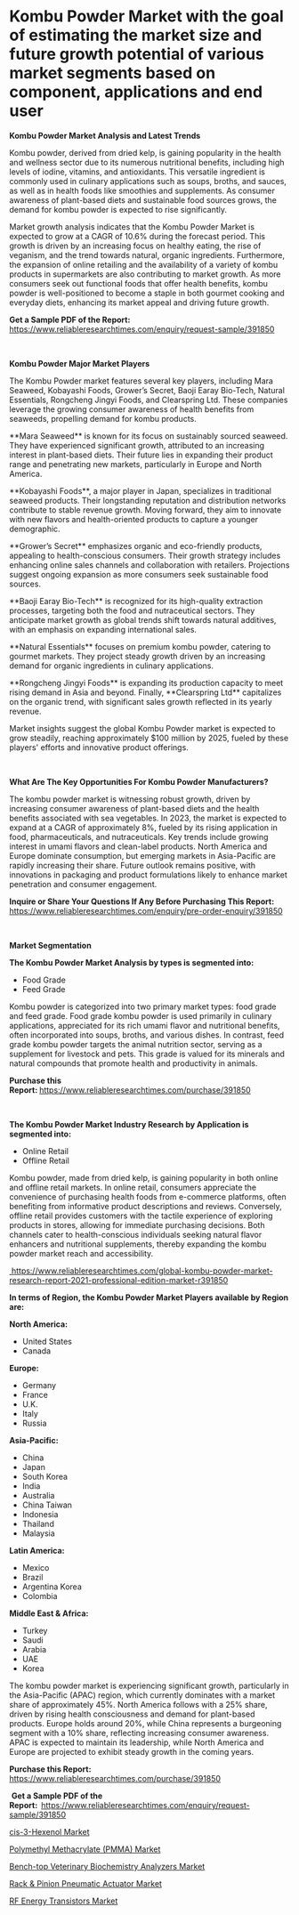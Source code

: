 <p><h1>Kombu Powder Market with the goal of estimating the market size and future growth potential of various market segments based on component, applications and end user</h1></p><p><strong>Kombu Powder Market Analysis and Latest Trends</strong></p>
<p><p>Kombu powder, derived from dried kelp, is gaining popularity in the health and wellness sector due to its numerous nutritional benefits, including high levels of iodine, vitamins, and antioxidants. This versatile ingredient is commonly used in culinary applications such as soups, broths, and sauces, as well as in health foods like smoothies and supplements. As consumer awareness of plant-based diets and sustainable food sources grows, the demand for kombu powder is expected to rise significantly.</p><p>Market growth analysis indicates that the Kombu Powder Market is expected to grow at a CAGR of 10.6% during the forecast period. This growth is driven by an increasing focus on healthy eating, the rise of veganism, and the trend towards natural, organic ingredients. Furthermore, the expansion of online retailing and the availability of a variety of kombu products in supermarkets are also contributing to market growth. As more consumers seek out functional foods that offer health benefits, kombu powder is well-positioned to become a staple in both gourmet cooking and everyday diets, enhancing its market appeal and driving future growth.</p></p>
<p><strong>Get a Sample PDF of the Report:&nbsp;</strong> <a href="https://www.reliableresearchtimes.com/enquiry/request-sample/391850?utm_campaign=1593&utm_medium=2&utm_source=Github&utm_content=ia&utm_term=26102024&utm_id=kombu-powder">https://www.reliableresearchtimes.com/enquiry/request-sample/391850</a></p>
<p>&nbsp;</p>
<p><strong>Kombu Powder Major Market Players</strong></p>
<p><p>The Kombu Powder market features several key players, including Mara Seaweed, Kobayashi Foods, Grower’s Secret, Baoji Earay Bio-Tech, Natural Essentials, Rongcheng Jingyi Foods, and Clearspring Ltd. These companies leverage the growing consumer awareness of health benefits from seaweeds, propelling demand for kombu products.</p><p>**Mara Seaweed** is known for its focus on sustainably sourced seaweed. They have experienced significant growth, attributed to an increasing interest in plant-based diets. Their future lies in expanding their product range and penetrating new markets, particularly in Europe and North America.</p><p>**Kobayashi Foods**, a major player in Japan, specializes in traditional seaweed products. Their longstanding reputation and distribution networks contribute to stable revenue growth. Moving forward, they aim to innovate with new flavors and health-oriented products to capture a younger demographic.</p><p>**Grower’s Secret** emphasizes organic and eco-friendly products, appealing to health-conscious consumers. Their growth strategy includes enhancing online sales channels and collaboration with retailers. Projections suggest ongoing expansion as more consumers seek sustainable food sources.</p><p>**Baoji Earay Bio-Tech** is recognized for its high-quality extraction processes, targeting both the food and nutraceutical sectors. They anticipate market growth as global trends shift towards natural additives, with an emphasis on expanding international sales.</p><p>**Natural Essentials** focuses on premium kombu powder, catering to gourmet markets. They project steady growth driven by an increasing demand for organic ingredients in culinary applications.</p><p>**Rongcheng Jingyi Foods** is expanding its production capacity to meet rising demand in Asia and beyond. Finally, **Clearspring Ltd** capitalizes on the organic trend, with significant sales growth reflected in its yearly revenue.</p><p>Market insights suggest the global Kombu Powder market is expected to grow steadily, reaching approximately $100 million by 2025, fueled by these players' efforts and innovative product offerings.</p></p>
<p>&nbsp;</p>
<p><strong>What Are The Key Opportunities For Kombu Powder Manufacturers?</strong></p>
<p><p>The kombu powder market is witnessing robust growth, driven by increasing consumer awareness of plant-based diets and the health benefits associated with sea vegetables. In 2023, the market is expected to expand at a CAGR of approximately 8%, fueled by its rising application in food, pharmaceuticals, and nutraceuticals. Key trends include growing interest in umami flavors and clean-label products. North America and Europe dominate consumption, but emerging markets in Asia-Pacific are rapidly increasing their share. Future outlook remains positive, with innovations in packaging and product formulations likely to enhance market penetration and consumer engagement.</p></p>
<p><strong>Inquire or Share Your Questions If Any Before Purchasing This Report:</strong> <a href="https://www.reliableresearchtimes.com/enquiry/pre-order-enquiry/391850?utm_campaign=1593&utm_medium=2&utm_source=Github&utm_content=ia&utm_term=26102024&utm_id=kombu-powder">https://www.reliableresearchtimes.com/enquiry/pre-order-enquiry/391850</a></p>
<p>&nbsp;</p>
<p><strong>Market Segmentation</strong></p>
<p><strong>The Kombu Powder Market Analysis by types is segmented into:</strong></p>
<p><ul><li>Food Grade</li><li>Feed Grade</li></ul></p>
<p><p>Kombu powder is categorized into two primary market types: food grade and feed grade. Food grade kombu powder is used primarily in culinary applications, appreciated for its rich umami flavor and nutritional benefits, often incorporated into soups, broths, and various dishes. In contrast, feed grade kombu powder targets the animal nutrition sector, serving as a supplement for livestock and pets. This grade is valued for its minerals and natural compounds that promote health and productivity in animals.</p></p>
<p><strong>Purchase this Report:&nbsp;</strong><a href="https://www.reliableresearchtimes.com/purchase/391850?utm_campaign=1593&utm_medium=2&utm_source=Github&utm_content=ia&utm_term=26102024&utm_id=kombu-powder">https://www.reliableresearchtimes.com/purchase/391850</a></p>
<p>&nbsp;</p>
<p><strong>The Kombu Powder Market Industry Research by Application is segmented into:</strong></p>
<p><ul><li>Online Retail</li><li>Offline Retail</li></ul></p>
<p><p>Kombu powder, made from dried kelp, is gaining popularity in both online and offline retail markets. In online retail, consumers appreciate the convenience of purchasing health foods from e-commerce platforms, often benefiting from informative product descriptions and reviews. Conversely, offline retail provides customers with the tactile experience of exploring products in stores, allowing for immediate purchasing decisions. Both channels cater to health-conscious individuals seeking natural flavor enhancers and nutritional supplements, thereby expanding the kombu powder market reach and accessibility.</p></p>
<p><a href="https://www.reliableresearchtimes.com/global-kombu-powder-market-research-report-2021-professional-edition-market-r391850?utm_campaign=1593&utm_medium=2&utm_source=Github&utm_content=ia&utm_term=26102024&utm_id=kombu-powder">&nbsp;https://www.reliableresearchtimes.com/global-kombu-powder-market-research-report-2021-professional-edition-market-r391850</a></p>
<p><strong>In terms of Region, the Kombu Powder Market Players available by Region are:</strong></p>
<p>
    <p> <strong> North America: </strong>
        <ul>
            <li>United States</li>
            <li>Canada</li>
        </ul>
        </p> 
    <p> <strong> Europe: </strong>
        <ul>
            <li>Germany</li>
            <li>France</li>
            <li>U.K.</li>
            <li>Italy</li>
            <li>Russia</li>
        </ul>
        </p> 
    <p> <strong> Asia-Pacific: </strong>
        <ul>
            <li>China</li>
            <li>Japan</li>
            <li>South Korea</li>
            <li>India</li>
            <li>Australia</li>
            <li>China Taiwan</li>
            <li>Indonesia</li>
            <li>Thailand</li>
            <li>Malaysia</li>
        </ul>
        </p> 
    <p> <strong> Latin America: </strong>
        <ul>
            <li>Mexico</li>
            <li>Brazil</li>
            <li>Argentina Korea</li>
            <li>Colombia</li>
        </ul>
        </p> 
    <p> <strong> Middle East & Africa: </strong>
        <ul>
            <li>Turkey</li>
            <li>Saudi</li>
            <li>Arabia</li>
            <li>UAE</li>
            <li>Korea</li>
        </ul>
    </p>
    </p>
<p><p>The kombu powder market is experiencing significant growth, particularly in the Asia-Pacific (APAC) region, which currently dominates with a market share of approximately 45%. North America follows with a 25% share, driven by rising health consciousness and demand for plant-based products. Europe holds around 20%, while China represents a burgeoning segment with a 10% share, reflecting increasing consumer awareness. APAC is expected to maintain its leadership, while North America and Europe are projected to exhibit steady growth in the coming years.</p></p>
<p><strong>Purchase this Report: </strong><a href="https://www.reliableresearchtimes.com/purchase/391850?utm_campaign=1593&utm_medium=2&utm_source=Github&utm_content=ia&utm_term=26102024&utm_id=kombu-powder">https://www.reliableresearchtimes.com/purchase/391850</a></p>
<p>&nbsp;<strong>Get a Sample PDF of the Report:&nbsp;&nbsp;</strong><a href="https://www.reliableresearchtimes.com/enquiry/request-sample/391850?utm_campaign=1593&utm_medium=2&utm_source=Github&utm_content=ia&utm_term=26102024&utm_id=kombu-powder">https://www.reliableresearchtimes.com/enquiry/request-sample/391850</a></p>
<p><strong></strong></p>
<p><p><a href="https://www.linkedin.com/pulse/global-cis-3-hexenol-industry-research-report-competitive-landscape-emwrc?utm_campaign=1593&utm_medium=2&utm_source=Github&utm_content=ia&utm_term=26102024&utm_id=kombu-powder">cis-3-Hexenol Market</a></p><p><a href="https://www.linkedin.com/pulse/decoding-polymethyl-methacrylate-pmma-market-signals-yshec?utm_campaign=1593&utm_medium=2&utm_source=Github&utm_content=ia&utm_term=26102024&utm_id=kombu-powder">Polymethyl Methacrylate (PMMA) Market</a></p><p><a href="https://www.linkedin.com/pulse/bench-top-veterinary-biochemistry-analyzers-ecosystem-mapping-nzepf?utm_campaign=1593&utm_medium=2&utm_source=Github&utm_content=ia&utm_term=26102024&utm_id=kombu-powder">Bench-top Veterinary Biochemistry Analyzers Market</a></p><p><a href="https://www.linkedin.com/pulse/rack-pinion-pneumatic-actuator-market-trends-strategic-insights-ddiaf?utm_campaign=1593&utm_medium=2&utm_source=Github&utm_content=ia&utm_term=26102024&utm_id=kombu-powder">Rack & Pinion Pneumatic Actuator Market</a></p><p><a href="https://www.linkedin.com/pulse/key-drivers-rf-energy-transistors-market-trends-future-outlook-2tc5c?utm_campaign=1593&utm_medium=2&utm_source=Github&utm_content=ia&utm_term=26102024&utm_id=kombu-powder">RF Energy Transistors Market</a></p></p>